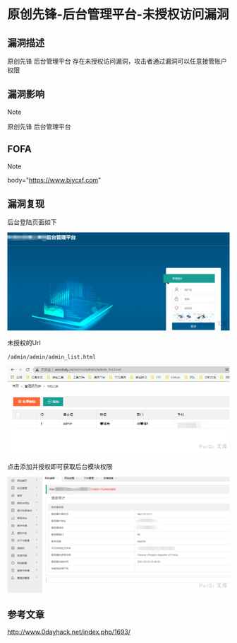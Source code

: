 # 原创先锋-后台管理平台-未授权访问漏洞

## 漏洞描述

原创先锋 后台管理平台 存在未授权访问漏洞，攻击者通过漏洞可以任意接管账户权限

## 漏洞影响

> [!NOTE]
>
> 原创先锋 后台管理平台

## FOFA

> [!NOTE]
>
> body="https://www.bjycxf.com"

## 漏洞复现

后台登陆页面如下

![](原创先锋-后台管理平台-未授权访问漏洞.assets/1627363037673911.jpg)

未授权的Url

```
/admin/admin/admin_list.html
```

![](原创先锋-后台管理平台-未授权访问漏洞.assets/1627363037871441.jpg)

点击添加并授权即可获取后台模块权限

![](原创先锋-后台管理平台-未授权访问漏洞.assets/1627363038188215.jpg)

## 参考文章

http://www.0dayhack.net/index.php/1693/